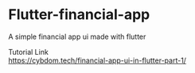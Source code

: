 # Flutter-financial-app
A simple financial app ui made with flutter

Tutorial Link  
<https://cybdom.tech/financial-app-ui-in-flutter-part-1/>

